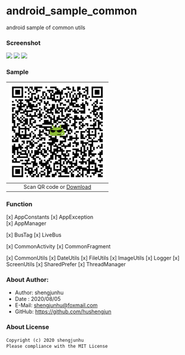 # android_sample_common
android sample of common utils

### Screenshot
<img src="doc/img/screenshot_1.png" width="200px"/> <img src="doc/img/screenshot_2.png" width="200px"/> <img src="doc/img/screenshot_3.png" width="200px"/>

### Sample
| <img src="doc/img/android_logo.png" width="260px" /> |
| :--------:                      |
| Scan QR code or [Download][2]   |

### Function
[x] AppConstants
[x] AppException    
[x] AppManager

[x] BusTag
[x] LiveBus

[x] CommonActivity
[x] CommonFragment

[x] CommonUtils
[x] DateUtils
[x] FileUtils
[x] ImageUtils
[x] Logger
[x] ScreenUtils
[x] SharedPrefer
[x] ThreadManager


### About Author:
* Author: shengjunhu
* Date  : 2020/08/05
* E-Mail: shengjunhu@foxmail.com
* GitHub: https://github.com/hushengjun

### About License
```
Copyright (c) 2020 shengjunhu
Please compliance with the MIT License
```

[1]: doc/img/android_logo.png
[2]: https://github.com/shengjunhu/android_sample_common/raw/master/doc/apk/sample_common_v1.0.0_v20093010_release
